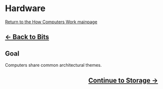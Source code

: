 # Hardware

[Return to the How Computers Work mainpage](https://luger-lab.github.io/coding-tutorials/basic_computing_computers/)

## <div style="text-align: left">[&larr; Back to Bits](https://luger-lab.github.io/coding-tutorials/basic_computing_computers/bits/)

## Goal
Computers share common architectural themes.  

## <div style="text-align: right">[Continue to Storage &rarr;](https://luger-lab.github.io/coding-tutorials/basic_computing_computers/storage/)
